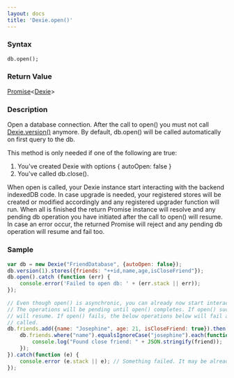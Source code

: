 ```yaml
---
layout: docs
title: 'Dexie.open()'
---
```


### Syntax

    db.open();

### Return Value

[Promise](Promise)<[Dexie](Dexie)>

### Description

Open a database connection. 
After the call to open() you must not call [Dexie.version()](Dexie.version()) anymore.
By default, db.open() will be called automatically on first query to the db.

This method is only needed if one of the following are true:
1. You've created Dexie with options { autoOpen: false }
2. You've called db.close().

When open is called, your Dexie instance start interacting with the backend indexedDB code. In case upgrade is needed, your registered stores will be created or modified accordingly and any registered upgrader function will run. When all is finished the return Promise instance will resolve and any pending db operation you have initiated after the call to open() will resume. In case an error occur, the returned Promise will reject and any pending db operation will resume and fail too.

### Sample

```javascript
var db = new Dexie("FriendDatabase", {autoOpen: false});
db.version(1).stores({friends: "++id,name,age,isCloseFriend"});
db.open().catch (function (err) {
    console.error('Failed to open db: ' + (err.stack || err));
});
    
// Even though open() is asynchronic, you can already now start interact with the database.
// The operations will be pending until open() completes. If open() succeeds, the operations below 
// will resume. If open() fails, the below operations below will fail and their catch() blocks be
// called.
db.friends.add({name: "Josephine", age: 21, isCloseFriend: true}).then(function(){
    db.friends.where("name").equalsIgnoreCase("josephine").each(function(friend) {
        console.log("Found close friend: " + JSON.stringify(friend));
    });
}).catch(function (e) {
    console.error (e.stack || e); // Something failed. It may be already in the open() call.
});
```
